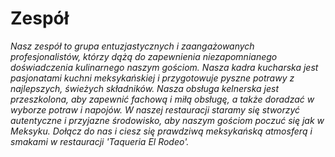 # Zespół

*Nasz zespół to grupa entuzjastycznych i zaangażowanych profesjonalistów, którzy dążą do zapewnienia niezapomnianego doświadczenia kulinarnego naszym gościom. Nasza kadra kucharska jest pasjonatami kuchni meksykańskiej i przygotowuje pyszne potrawy z najlepszych, świeżych składników. Nasza obsługa kelnerska jest przeszkolona, aby zapewnić fachową i miłą obsługę, a także doradzać w wyborze potraw i napojów. W naszej restauracji staramy się stworzyć autentyczne i przyjazne środowisko, aby naszym gościom poczuć się jak w Meksyku. Dołącz do nas i ciesz się prawdziwą meksykańską atmosferą i smakami w restauracji 'Taqueria El Rodeo'.*
